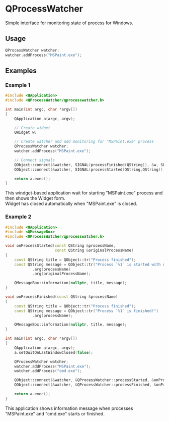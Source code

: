 # QProcessWatcher
Simple interface for monitoring state of process for Windows.

## Usage
```c++
QProcessWatcher watcher;
watcher.addProcess("MSPaint.exe");
```

## Examples

### Example 1

```c++
#include <QApplication>
#include <QProcessWatcher/qprocesswatcher.h>

int main(int argc, char *argv[])
{
    QApplication a(argc, argv);

    // Create widget
    QWidget w;

    // Create watcher and add monitoring for "MSPaint.exe" process
    QProcessWatcher watcher;
    watcher.addProcess("MSPaint.exe");

    // Connect signals
    QObject::connect(&watcher, SIGNAL(processFinished(QString)), &w, SLOT(close()));
    QObject::connect(&watcher, SIGNAL(processStarted(QString,QString)), &w, SLOT(show()));

    return a.exec();
}
```

This windget-based application wait for starting "MSPaint.exe" process and then shows the Widget form.  
Widget has closed automatically when "MSPaint.exe" is closed.

### Example 2

```c++
#include <QApplication>
#include <QMessageBox>
#include <QProcessWatcher/qprocesswatcher.h>

void onProcessStarted(const QString &processName,
                      const QString &originalProcessName)
{
    const QString title = QObject::tr("Process finished");
    const QString message = QObject::tr("Process `%1` is started with name `%2`!")
            .arg(processName)
            .arg(originalProcessName);

    QMessageBox::information(nullptr, title, message);
}

void onProcessFinished(const QString &processName)
{
    const QString title = QObject::tr("Process finished");
    const QString message = QObject::tr("Process `%1` is finished!")
            .arg(processName);

    QMessageBox::information(nullptr, title, message);
}

int main(int argc, char *argv[])
{
    QApplication a(argc, argv);
    a.setQuitOnLastWindowClosed(false);

    QProcessWatcher watcher;
    watcher.addProcess("MSPaint.exe");
    watcher.addProcess("cmd.exe");

    QObject::connect(&watcher, &QProcessWatcher::processStarted, &onProcessStarted);
    QObject::connect(&watcher, &QProcessWatcher::processFinished, &onProcessFinished);

    return a.exec();
}
```

This application shows information message when processes "MSPaint.exe" and "cmd.exe" starts or finished.


